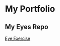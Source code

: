 # My Portfolio

## My Eyes Repo
<a href="https://github.com/keripalmer/Eye-Exercise"> Eye Exercise </a>
